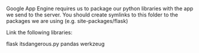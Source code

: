 Google App Engine requires us to package our python libraries with the app we send to the server.
You should create symlinks to this folder to the packages we are using (e.g. site-packages/flask)

Link the following libraries:

flask
itsdangerous.py
pandas
werkzeug

